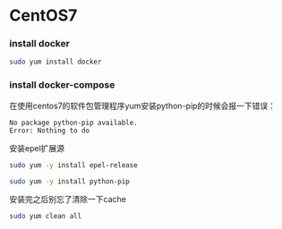 # CentOS7

### install docker
```sh
sudo yum install docker
```

### install docker-compose

在使用centos7的软件包管理程序yum安装python-pip的时候会报一下错误：
```error
No package python-pip available.
Error: Nothing to do
```
安装epel扩展源

```sh
sudo yum -y install epel-release

sudo yum -y install python-pip

```
安装完之后别忘了清除一下cache

```sh
sudo yum clean all
```

